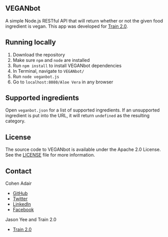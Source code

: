 ## VEGANbot
A simple Node.js RESTful API that will return whether or not the given food ingredient is vegan. This app was developed for [Train 2.0](http://train2point0.com/).


## Running locally
1. Download the repository
2. Make sure `npm` and `node` are installed
3. Run `npm install` to install VEGANbot dependencies
4. In Terminal, navigate to `VEGANbot/`
5. Run `node veganbot.js`
6. Go to `localhost:8080/Aloe Vera` in any browser


## Supported ingredients
Open `veganbot.json` for a list of supported ingredients. If an unsupported ingredient is put into the URL, it will return `undefined` as the resulting category.


## License

The source code to VEGANbot is available under the Apache 2.0 License. See the [LICENSE](https://github.com/cohenadair/VEGANbot/blob/master/LICENSE) file for more information.


## Contact

Cohen Adair

* [GitHub](https://github.com/cohenadair)
* [Twitter](http://twitter.com/cohenadair)
* [LinkedIn](https://ca.linkedin.com/in/cohenadair)
* [Facebook](https://www.facebook.com/cohen.adair)

Jason Yee and Train 2.0

* [Train 2.0](http://train2point0.com/)